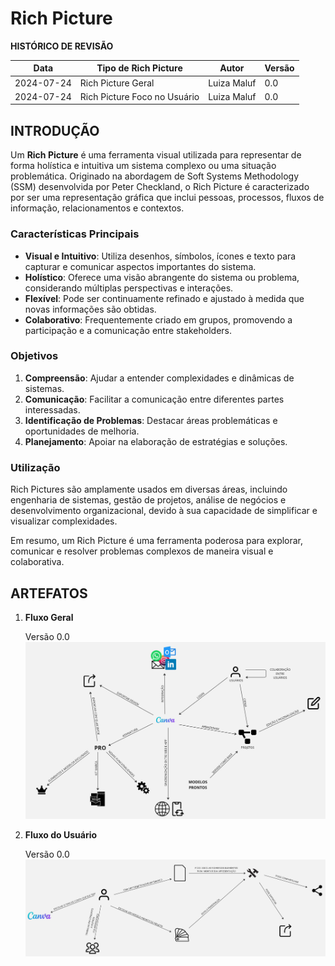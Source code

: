 # Rich Picture

__HISTÓRICO DE REVISÃO__

| Data       | Tipo de Rich Picture                 | Autor         | Versão   |
|------------|--------------------------------------|---------------|----------|
| 2024-07-24 | Rich Picture Geral                   | Luiza Maluf   | 0.0      |
| 2024-07-24 | Rich Picture Foco no Usuário         | Luiza Maluf   | 0.0      |

## __INTRODUÇÃO__

Um **Rich Picture** é uma ferramenta visual utilizada para representar de forma holística e intuitiva um sistema complexo ou uma situação problemática. Originado na abordagem de Soft Systems Methodology (SSM) desenvolvida por Peter Checkland, o Rich Picture é caracterizado por ser uma representação gráfica que inclui pessoas, processos, fluxos de informação, relacionamentos e contextos.

### Características Principais

- **Visual e Intuitivo**: Utiliza desenhos, símbolos, ícones e texto para capturar e comunicar aspectos importantes do sistema.
- **Holístico**: Oferece uma visão abrangente do sistema ou problema, considerando múltiplas perspectivas e interações.
- **Flexível**: Pode ser continuamente refinado e ajustado à medida que novas informações são obtidas.
- **Colaborativo**: Frequentemente criado em grupos, promovendo a participação e a comunicação entre stakeholders.

### Objetivos

1. **Compreensão**: Ajudar a entender complexidades e dinâmicas de sistemas.
2. **Comunicação**: Facilitar a comunicação entre diferentes partes interessadas.
3. **Identificação de Problemas**: Destacar áreas problemáticas e oportunidades de melhoria.
4. **Planejamento**: Apoiar na elaboração de estratégias e soluções.

### Utilização

Rich Pictures são amplamente usados em diversas áreas, incluindo engenharia de sistemas, gestão de projetos, análise de negócios e desenvolvimento organizacional, devido à sua capacidade de simplificar e visualizar complexidades.

Em resumo, um Rich Picture é uma ferramenta poderosa para explorar, comunicar e resolver problemas complexos de maneira visual e colaborativa.

## __ARTEFATOS__

1. __Fluxo Geral__
    
    Versão 0.0![Rich Picture Geral](images/rich_picture_geral_00.jpg)

2. __Fluxo do Usuário__

    Versão 0.0![Rich Picture Usuario 00](images/rich_picture_usuario_00.jpg)